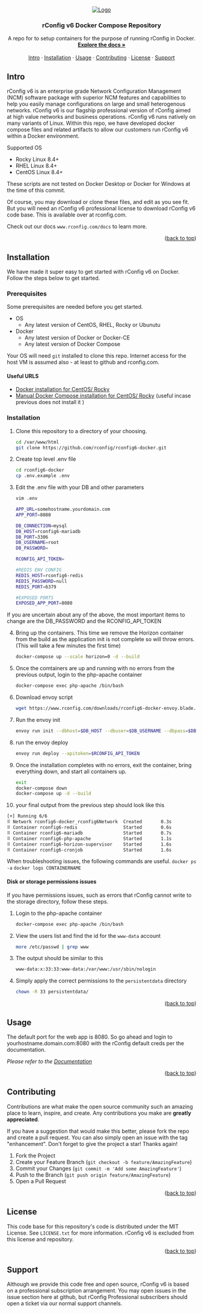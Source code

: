 <!-- References:
https://www.twilio.com/blog/get-started-docker-laravel
https://laravel-for-newbie.kejyun.com/en/advanced/scheduling/docker/
https://github.com/mohammadain/laravel-docker-cron/blob/master/Dockerfile -->

<!-- Improved compatibility of back to top link: See: https://github.com/othneildrew/Best-README-Template/pull/73 -->

<a name="readme-top"></a>

<!-- PROJECT LOGO -->
<br />
<div align="center">
  <a href="https://github.com/rconfig/rconfig6-docker">
    <img src="https://www.rconfig.com/images/rConfig_logos/blue_logos/artwork_blue_horizontal_Artboard%201_96px.png" alt="Logo" >
  </a>

  <h3 align="center">rConfig v6 Docker Compose Repository</h3>

  <p align="center">
    A repo for to setup containers for the purpose of running rConfig in Docker.
    <br />
    <a href="https://www.rconfig.com/docs"><strong>Explore the docs »</strong></a>
    <br />
    <br />
    <a href="https://github.com/rconfig/rconfig6-docker/#intro">Intro</a>
    ·
    <a href="https://github.com/rconfig/rconfig6-docker/#setup">Installation</a>
    ·
    <a href="https://github.com/rconfig/rconfig6-docker/#usage">Usage</a>
    ·
    <a href="https://github.com/rconfig/rconfig6-docker/#contributing">Contributing</a>
    ·
    <a href="https://github.com/rconfig/rconfig6-docker/#license">License</a>
    ·
    <a href="https://github.com/rconfig/rconfig6-docker/#support">Support</a>
  </p>
</div>

<!-- Intro -->

<a name="intro"></a>

## Intro

rConfig v6 is an enterprise grade Network Configuration Management (NCM) software package with superior NCM features and capabilities to help you easily manage configurations on large and small heterogenous networks. rConfig v6 is our flagship professional version of rConfig aimed at high value networks and business operations. rConfig v6 runs natively on many variants of Linux. Within this repo, we have developed docker compose files and related artifacts to allow our customers run rConfig v6 within a Docker environment.

Supported OS

- Rocky Linux 8.4+
- RHEL Linux 8.4+
- CentOS Linux 8.4+

These scripts are not tested on Docker Desktop or Docker for Windows at the time of this commit.

Of course, you may download or clone these files, and edit as you see fit. But you will need an rConfig v6 professional license to download rConfig v6 code base. This is available over at rconfig.com.

Check out our docs `www.rconfig.com/docs` to learn more.

<p align="right">(<a href="#readme-top">back to top</a>)</p>

<!-- Installation -->

<a name="setup"></a>

## Installation

We have made it super easy to get started with rConfig v6 on Docker. Follow the steps below to get started.

### Prerequisites

Some prerequisites are needed before you get started.

- OS
  - Any latest version of CentOS, RHEL, Rocky or Ubunutu
- Docker
  - Any latest version of Docker or Docker-CE
  - Any latest version of Docker Compose

Your OS will need `git` installed to clone this repo. Internet access for the host VM is assumed also - at least to github and rconfig.com.

#### Useful URLS

- [Docker installation for CentOS/ Rocky](https://docs.docker.com/engine/install/centos/)
- [Manual Docker Compose installation for CentOS/ Rocky](https://docs.docker.com/compose/install/other/) (useful incase previous does not install it )

### Installation

1. Clone this repository to a directory of your choosing.

   ```sh
   cd /var/www/html
   git clone https://github.com/rconfig/rconfig6-docker.git
   ```

2. Create top level .env file

   ```sh
   cd rconfig6-docker
   cp .env.example .env
   ```

3. Edit the .env file with your DB and other parameters

   ```sh
   vim .env
   ```

   ```sh
   APP_URL=somehostname.yourdomain.com
   APP_PORT=8080

   DB_CONNECTION=mysql
   DB_HOST=rconfig6-mariadb
   DB_PORT=3306
   DB_USERNAME=root
   DB_PASSWORD=

   RCONFIG_API_TOKEN=

   #REDIS ENV CONFIG
   REDIS_HOST=rconfig6-redis
   REDIS_PASSWORD=null
   REDIS_PORT=6379

   #EXPOSED PORTS
   EXPOSED_APP_PORT=8080
   ```

If you are uncertain about any of the above, the most important items to change are the DB_PASSWORD and the RCONFIG_API_TOKEN

4. Bring up the containers. This time we remove the Horizon container from the build as the application init is not complete so will throw errors. (This will take a few minutes the first time)

   ```sh
   docker-compose up --scale horizon=0 -d --build
   ```

5. Once the comtainers are up and running with no errors from the previous output,
   login to the php-apache container

   ```sh
   docker-compose exec php-apache /bin/bash
   ```

6. Download envoy script

   ```sh
   wget https://www.rconfig.com/downloads/rconfig6-docker-envoy.blade.php -O /var/www/html/rconfig6/Envoy.blade.php
   ```

7. Run the envoy init

   ```sh
   envoy run init --dbhost=$DB_HOST --dbuser=$DB_USERNAME --dbpass=$DB_PASSWORD --hostname=$APP_URL --apitoken=$RCONFIG_API_TOKEN
   ```

8. run the envoy deploy

   ```sh
   envoy run deploy --apitoken=$RCONFIG_API_TOKEN
   ```

9. Once the installation completes with no errors, exit the container, bring everything down, and start all containers up.

   ```sh
   exit
   docker-compose down
   docker-compose up -d --build
   ```

10. your final output from the previous step should look like this

```sh
[+] Running 6/6
⠿ Network rconfig6-docker_rconfig6Network  Created       0.3s
⠿ Container rconfig6-redis                 Started       0.6s
⠿ Container rconfig6-mariadb               Started       0.7s
⠿ Container rconfig6-php-apache            Started       1.1s
⠿ Container rconfig6-horizon-supervisor    Started       1.6s
⠿ Container rconfig6-cronjob               Started       1.6s
```

When troubleshooting issues, the following commands are useful.
`docker ps -a`
`docker logs CONTAINERNAME`

#### Disk or storage permissions issues

If you have permissions issues, such as errors that rConfig cannot write to the storage directory, follow these steps.

1. Login to the php-apache container

   ```sh
   docker-compose exec php-apache /bin/bash
   ```

2. View the users list and find the id for the `www-data` account

   ```sh
   more /etc/passwd | grep www
   ```

3. The output should be similar to this

   ```sh
   www-data:x:33:33:www-data:/var/www:/usr/sbin/nologin
   ```

4. Simply apply the correct permissions to the `persistentdata` directory
   ```sh
   chown -R 33 persistentdata/
   ```

<p align="right">(<a href="#readme-top">back to top</a>)</p>

<!-- USAGE EXAMPLES -->

<a name="usage"></a>

## Usage

The default port for the web app is 8080. So go ahead and login to yourhostname.domain.com:8080 with the rConfig default creds per the documentation.

_Please refer to the [Documentation](https://www.rconfig.com/docs)_

<p align="right">(<a href="#readme-top">back to top</a>)</p>

<!-- CONTRIBUTING -->

<a name="contributing"></a>

## Contributing

Contributions are what make the open source community such an amazing place to learn, inspire, and create. Any contributions you make are **greatly appreciated**.

If you have a suggestion that would make this better, please fork the repo and create a pull request. You can also simply open an issue with the tag "enhancement".
Don't forget to give the project a star! Thanks again!

1. Fork the Project
2. Create your Feature Branch (`git checkout -b feature/AmazingFeature`)
3. Commit your Changes (`git commit -m 'Add some AmazingFeature'`)
4. Push to the Branch (`git push origin feature/AmazingFeature`)
5. Open a Pull Request

<p align="right">(<a href="#readme-top">back to top</a>)</p>

<!-- LICENSE -->

<a name="license"></a>

## License

This code base for this repository's code is distributed under the MIT License. See `LICENSE.txt` for more information. rConfig v6 is excluded from this license and repository.

<p align="right">(<a href="#readme-top">back to top</a>)</p>

<!-- https://github.com/othneildrew/Best-README-Template/blob/master/README.md -->

<a name="support"></a>

## Support

Although we provide this code free and open source, rConfig v6 is based on a professional subscription arrangement. You may open issues in the issue section here at github, but rConfig Professional subscribers should open a ticket via our normal support channels.
